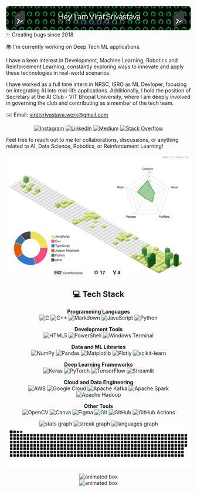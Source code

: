 <div align="center">
  <img src="https://github.com/ViratSrivastava/ViratSrivastava/blob/main/github-header-image.png" alt="Virat Srivastava Header Image" />
</div>
✨ Creating bugs since 2018 

📚 I'm currently working on Deep Tech ML applications.

I have a keen interest in Development, Machine Learning, Robotics and Reinforcement Learning, constantly exploring ways to innovate and apply these technologies in real-world scenarios.

I have worked as a full time intern in NRSC, ISRO as ML Devloper, focusing on integrating AI into real-life applications. Additionally, I hold the position of Secretary at the AI Club - VIT Bhopal University, where I am deeply involved in governing the club and contributing as a member of the tech team.

✉️ Email: viratsrivastava.work@gmail.com  

<div align="center">
  
[![Instagram](https://img.shields.io/badge/Instagram-%23E4405F.svg?logo=Instagram&logoColor=white)](https://instagram.com/@blackflame___) [![LinkedIn](https://img.shields.io/badge/LinkedIn-%230077B5.svg?logo=linkedin&logoColor=white)](https://linkedin.com/in/virat-srivastava) [![Medium](https://img.shields.io/badge/Medium-12100E?logo=medium&logoColor=white)](https://medium.com/@virat-srivastava) [![Stack Overflow](https://img.shields.io/badge/-Stackoverflow-FE7A16?logo=stack-overflow&logoColor=white)](https://stackoverflow.com/users/18400816) 
</div>

Feel free to reach out to me for collaborations, discussions, or anything related to AI, Data Science, Robotics, or Reinforcement Learning!
<div align="center">
<picture>
  <source media="(prefers-color-scheme: dark)" srcset="https://raw.githubusercontent.com/ViratSrivastava/ViratSrivastava/main/profile-3d-contrib/profile-night-rainbow.svg" />
  <source media="(prefers-color-scheme: light)" srcset="https://raw.githubusercontent.com/ViratSrivastava/ViratSrivastava/main/profile-3d-contrib/profile-green-animate.svg" />
  <img alt="github-woer" src="https://raw.githubusercontent.com/ViratSrivastava/ViratSrivastava/main/profile-3d-contrib/profile-green-animate.svg" />
</picture>

## 💻 Tech Stack

**Programming Languages**  
![C](https://img.shields.io/badge/c-%2300599C.svg?style=flat-square&logo=c&logoColor=white) ![C++](https://img.shields.io/badge/c++-%2300599C.svg?style=flat-square&logo=c%2B%2B&logoColor=white) ![Markdown](https://img.shields.io/badge/markdown-%23000000.svg?style=flat-square&logo=markdown&logoColor=white) ![JavaScript](https://img.shields.io/badge/javascript-%23323330.svg?style=flat-square&logo=javascript&logoColor=%23F7DF1E) ![Python](https://img.shields.io/badge/python-3670A0?style=flat-square&logo=python&logoColor=ffdd54)

**Development Tools**  
![HTML5](https://img.shields.io/badge/html5-%23E34F26.svg?style=flat-square&logo=html5&logoColor=white) ![PowerShell](https://img.shields.io/badge/PowerShell-%235391FE.svg?style=flat-square&logo=powershell&logoColor=white) ![Windows Terminal](https://img.shields.io/badge/Windows%20Terminal-%234D4D4D.svg?style=flat-square&logo=windows-terminal&logoColor=white)

**Data and ML Libraries**  
![NumPy](https://img.shields.io/badge/numpy-%23013243.svg?style=flat-square&logo=numpy&logoColor=white) ![Pandas](https://img.shields.io/badge/pandas-%23150458.svg?style=flat-square&logo=pandas&logoColor=white) ![Matplotlib](https://img.shields.io/badge/Matplotlib-%23ffffff.svg?style=flat-square&logo=Matplotlib&logoColor=black) ![Plotly](https://img.shields.io/badge/Plotly-%233F4F75.svg?style=flat-square&logo=plotly&logoColor=white) ![scikit-learn](https://img.shields.io/badge/scikit--learn-%23F7931E.svg?style=flat-square&logo=scikit-learn&logoColor=white)

**Deep Learning Frameworks**  
![Keras](https://img.shields.io/badge/Keras-%23D00000.svg?style=flat-square&logo=Keras&logoColor=white) ![PyTorch](https://img.shields.io/badge/PyTorch-%23EE4C2C.svg?style=flat-square&logo=PyTorch&logoColor=white) ![TensorFlow](https://img.shields.io/badge/TensorFlow-%23FF6F00.svg?style=flat-square&logo=TensorFlow&logoColor=white) ![Streamlit](https://img.shields.io/badge/Streamlit-%23FE4B4B.svg?style=flat-square&logo=streamlit&logoColor=white)

**Cloud and Data Engineering**  
![AWS](https://img.shields.io/badge/AWS-%23FF9900.svg?style=flat-square&logo=amazon-aws&logoColor=white) ![Google Cloud](https://img.shields.io/badge/GoogleCloud-%234285F4.svg?style=flat-square&logo=google-cloud&logoColor=white) ![Apache Kafka](https://img.shields.io/badge/Apache%20Kafka-000?style=flat-square&logo=apachekafka) ![Apache Spark](https://img.shields.io/badge/Apache%20Spark-FDEE21?style=flat-square&logo=apachespark&logoColor=black) ![Apache Hadoop](https://img.shields.io/badge/Apache%20Hadoop-66CCFF?style=flat-square&logo=apachehadoop&logoColor=black)

**Other Tools**  
![OpenCV](https://img.shields.io/badge/opencv-%23white.svg?style=flat-square&logo=opencv&logoColor=white) ![Canva](https://img.shields.io/badge/Canva-%2300C4CC.svg?style=flat-square&logo=Canva&logoColor=white) ![Figma](https://img.shields.io/badge/figma-%23F24E1E.svg?style=flat-square&logo=figma&logoColor=white) ![Git](https://img.shields.io/badge/git-%23F05033.svg?style=flat-square&logo=git&logoColor=white) ![GitHub](https://img.shields.io/badge/github-%23121011.svg?style=flat-square&logo=github&logoColor=white) ![GitHub Actions](https://img.shields.io/badge/github%20actions-%232671E5.svg?style=flat-square&logo=githubactions&logoColor=white)

<div align="center">
  <img src="https://github-readme-stats.vercel.app/api?username=ViratSrivastava&hide_title=true&hide_rank=true&show_icons=true&include_all_commits=true&count_private=true&disable_animations=true&theme=dracula&locale=en&hide_border=true" height="130" alt="stats graph" />
  <img src="https://streak-stats.demolab.com?user=ViratSrivastava&locale=en&mode=daily&theme=dracula&hide_border=true&border_radius=5" height="130" alt="streak graph" />
  <img src="https://github-readme-stats.vercel.app/api/top-langs?username=ViratSrivastava&locale=en&hide_title=true&layout=compact&card_width=280&langs_count=5&theme=dracula&hide_border=true" height="130" alt="languages graph" />
</div>

<picture>
  <source media="(prefers-color-scheme: dark)" srcset="https://raw.githubusercontent.com/ViratSrivastava/ViratSrivastava/output/github-snake-dark.svg" />
  <source media="(prefers-color-scheme: light)" srcset="https://raw.githubusercontent.com/ViratSrivastava/ViratSrivastava/output/github-snake.svg" />
  <img alt="github-snake" src="https://raw.githubusercontent.com/ViratSrivastava/ViratSrivastava/output/github-snake.svg" />
</picture>

<p align="center">
  <img src="https://readme-typing-svg.herokuapp.com?color=%23FF79C6&size=22&center=true&vCenter=true&width=1500&height=50&lines=%F0%9F%8E%B2+Fun+fact%3A+None+of+my+code+is+valuable+enoughfor+GitHub's+Arctic+Vault" alt="animated box" />
  <br>
  <img src="https://readme-typing-svg.herokuapp.com?color=%23FF79C6&size=22&center=true&vCenter=true&width=1500&height=50&lines=+and+Probably,+same+goes+for+you+too%3B+Probably.+We+got+that+in+common." alt="animated box" />
</p>
</div>
